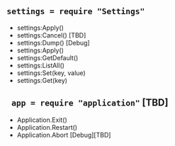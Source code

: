 


## ```settings = require "Settings"```

* settings:Apply()
* settings:Cancel() [TBD]
* settings:Dump() [Debug]
* settings:Apply()
* settings:GetDefault()
* settings:ListAll()
* settings:Set(key, value)
* settings:Get(key)


## ``` app = require "application"``` [TBD]

* Application.Exit()
* Application.Restart()
* Application.Abort [Debug][TBD]
